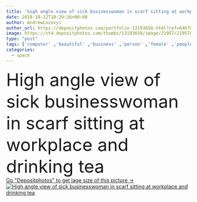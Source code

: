 ```yaml
---
title: 'high angle view of sick businesswoman in scarf sitting at workplace and drinking tea'
date: 2018-10-12T10:29:26+00:00
author: AndrewLozovyi
author_url: https://depositphotos.com/portfolio-13193658.html?ref=64678756
image: https://st4.depositphotos.com/thumbs/13193658/image/21957/219578018/api_thumb_450.jpg?forcejpeg=true
type: "post"
tags: ['computer' ,'beautiful' ,'business' ,'person' ,'female' ,'people' ,'caucasian' ,'tea' ,'cup' ,'medicine' ,'healthcare' ,'illness' ,'drink' ,'scarf' ,'corporate' ,'office' ,'indoor' ,'mug' ,'woman' ,'working' ,'manager' ,'laptop' ,'measure' ,'work' ,'disease' ,'indoors' ,'leader' ,'profession' ,'flu' ,'gadget' ,'workplace' ,'sick' ,'influenza' ,'drugs' ,'pills' ,'businesswoman' ,'meds' ,'sickness' ,'diseased' ,'High Angle View' ,'professional occupation' ,'copy space' ,'formal wear' ,'sore throat' ,'modern office' ,'runny nose' ,'digital device' ,'nose spray' ]
categories: 
  - space
---
```

<div aling="center">
            <font size="60"> High angle view of sick businesswoman in scarf sitting at workplace and drinking tea</font>   
</div>
<div>
    <a href='https://st4.depositphotos.com/thumbs/13193658/image/21957/219578018/api_thumb_450.jpg?forcejpeg=true?ref=64678756' target=_blank > Go "Depositphotos" to get lage size of this picture ->
        <img href='https://st4.depositphotos.com/thumbs/13193658/image/21957/219578018/api_thumb_450.jpg?forcejpeg=true?ref=64678756' src='https://st4.depositphotos.com/13193658/21957/i/950/depositphotos_219578018-stock-photo-high-angle-view-sick-businesswoman.jpg?forcejpeg=true' alt='High angle view of sick businesswoman in scarf sitting at workplace and drinking tea' >
    </a>
</div>

